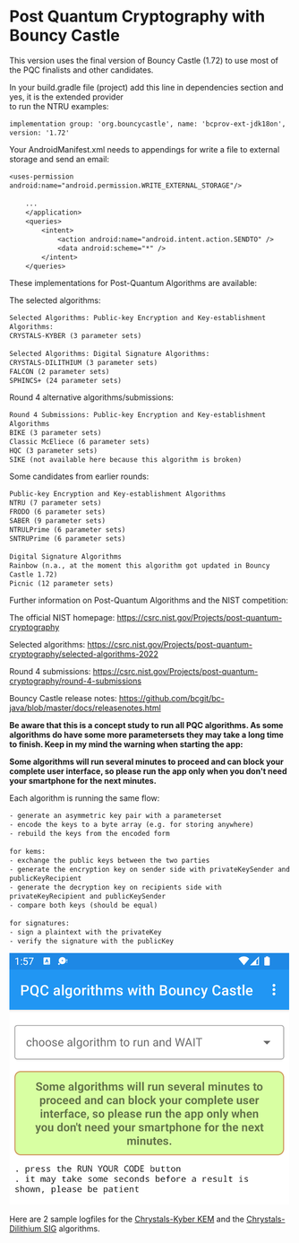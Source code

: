 # Post Quantum Cryptography with Bouncy Castle

This version uses the final version of Bouncy Castle (1.72) to use most of the PQC finalists and other candidates.

In your build.gradle file (project) add this line in dependencies section and yes, it is the extended provider  
to run the NTRU examples:

```plaintext
implementation group: 'org.bouncycastle', name: 'bcprov-ext-jdk18on', version: '1.72'
```

Your AndroidManifest.xml needs to appendings for write a file to external storage and send an email:
```plaintext
<uses-permission android:name="android.permission.WRITE_EXTERNAL_STORAGE"/>

    ...
    </application>
    <queries>
        <intent>
            <action android:name="android.intent.action.SENDTO" />
            <data android:scheme="*" />
        </intent>
    </queries>
```

These implementations for Post-Quantum Algorithms are available:

The selected algorithms:
```plaintext
Selected Algorithms: Public-key Encryption and Key-establishment Algorithms:
CRYSTALS-KYBER (3 parameter sets)

Selected Algorithms: Digital Signature Algorithms:
CRYSTALS-DILITHIUM (3 parameter sets)
FALCON (2 parameter sets)
SPHINCS+ (24 parameter sets)
```

Round 4 alternative algorithms/submissions:
```plaintext
Round 4 Submissions: Public-key Encryption and Key-establishment Algorithms
BIKE (3 parameter sets)
Classic McEliece (6 parameter sets)
HQC (3 parameter sets)
SIKE (not available here because this algorithm is broken)
```

Some candidates from earlier rounds:
```plaintext
Public-key Encryption and Key-establishment Algorithms
NTRU (7 parameter sets)
FRODO (6 parameter sets)
SABER (9 parameter sets)
NTRULPrime (6 parameter sets)
SNTRUPrime (6 parameter sets)

Digital Signature Algorithms
Rainbow (n.a., at the moment this algorithm got updated in Bouncy Castle 1.72)
Picnic (12 parameter sets)
```

Further information on Post-Quantum Algorithms and the NIST competition:

The official NIST homepage: https://csrc.nist.gov/Projects/post-quantum-cryptography

Selected algorithms: https://csrc.nist.gov/Projects/post-quantum-cryptography/selected-algorithms-2022

Round 4 submissions: https://csrc.nist.gov/Projects/post-quantum-cryptography/round-4-submissions

Bouncy Castle release notes: https://github.com/bcgit/bc-java/blob/master/docs/releasenotes.html

**Be aware that this is a concept study to run all PQC algorithms. As some algorithms do have some more 
parametersets they may take a long time to finish. Keep in my mind the warning when starting the app:**

**Some algorithms will run several minutes to proceed and can block your complete user interface, so 
please run the app only when you don\'t need your smartphone for the next minutes.**

Each algorithm is running the same flow:
```plaintext
- generate an asymmetric key pair with a parameterset
- encode the keys to a byte array (e.g. for storing anywhere)
- rebuild the keys from the encoded form

for kems:
- exchange the public keys between the two parties
- generate the encryption key on sender side with privateKeySender and publicKeyRecipient
- generate the decryption key on recipients side with privateKeyRecipient and publicKeySender
- compare both keys (should be equal) 

for signatures:
- sign a plaintext with the privateKey
- verify the signature with the publicKey
```

![app_view_after_starting](docs/app03.png?raw=true)

Here are 2 sample logfiles for the [Chrystals-Kyber KEM](sample_chrystals_kyber.md) and the 
[Chrystals-Dilithium SIG](sample_chrystals_dilithium.md) algorithms.
